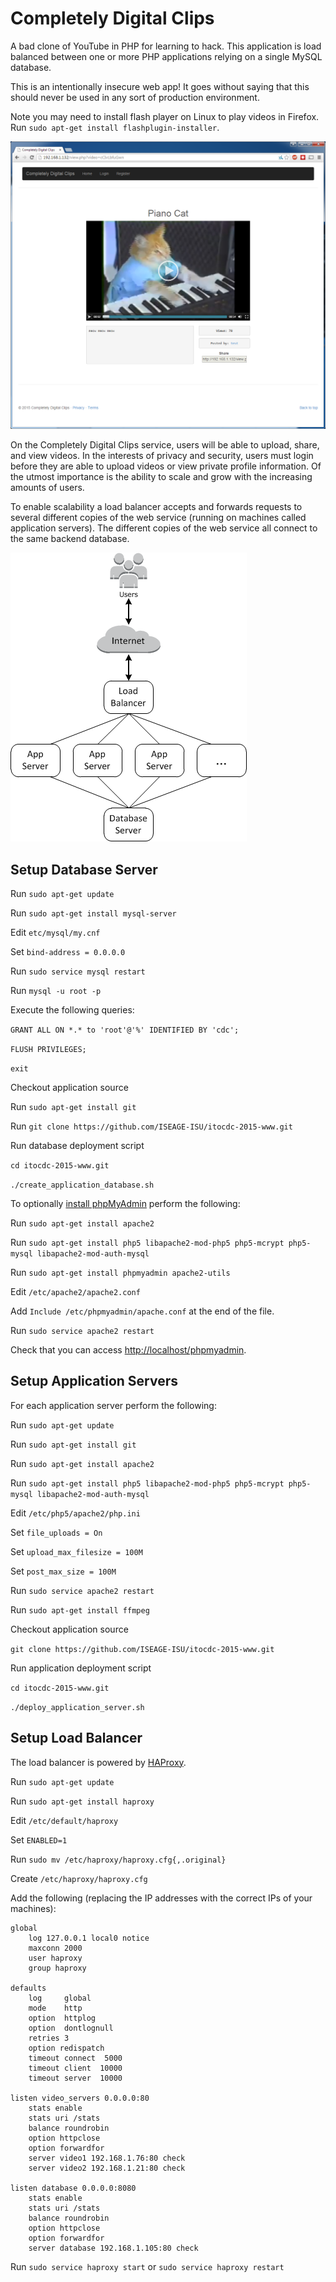 # Completely Digital Clips
A bad clone of YouTube in PHP for learning to hack.  This application is load balanced between one or more PHP applications relying on a single MySQL database.

This is an intentionally insecure web app!  It goes without saying that this should never be used in any sort of production environment.

Note you may need to install flash player on Linux to play videos in Firefox.  Run `sudo apt-get install flashplugin-installer`.

![Teaser Screenshot](teaser.png)

On the Completely Digital Clips service, users will be able to upload, share, and view videos.  In the interests of privacy and security, users must login before they are able to upload videos or view private profile information.  Of the utmost importance is the ability to scale and grow with the increasing amounts of users.

To enable scalability a load balancer accepts and forwards requests to several different copies of the web service (running on machines called application servers).  The different copies of the web service all connect to the same backend database.

![Architecture Diagram](architecture.png)

## Setup Database Server

Run `sudo apt-get update`

Run `sudo apt-get install mysql-server`

Edit `etc/mysql/my.cnf`

Set `bind-address = 0.0.0.0`

Run `sudo service mysql restart`

Run `mysql -u root -p`

Execute the following queries:

`GRANT ALL ON *.* to 'root'@'%' IDENTIFIED BY 'cdc';`

`FLUSH PRIVILEGES;`

`exit`

Checkout application source

Run `sudo apt-get install git`

Run `git clone https://github.com/ISEAGE-ISU/itocdc-2015-www.git`

Run database deployment script

`cd itocdc-2015-www.git`

`./create_application_database.sh`

To optionally [install phpMyAdmin](https://www.digitalocean.com/community/tutorials/how-to-install-and-secure-phpmyadmin-on-ubuntu-12-04) perform the following:

Run `sudo apt-get install apache2`

Run `sudo apt-get install php5 libapache2-mod-php5 php5-mcrypt php5-mysql libapache2-mod-auth-mysql`

Run `sudo apt-get install phpmyadmin apache2-utils`

Edit `/etc/apache2/apache2.conf`

Add `Include /etc/phpmyadmin/apache.conf` at the end of the file.

Run `sudo service apache2 restart`

Check that you can access [http://localhost/phpmyadmin](http://localhost/phpmyadmin).

## Setup Application Servers

For each application server perform the following:

Run `sudo apt-get update`

Run `sudo apt-get install git`

Run `sudo apt-get install apache2`

Run `sudo apt-get install php5 libapache2-mod-php5 php5-mcrypt php5-mysql libapache2-mod-auth-mysql`

Edit `/etc/php5/apache2/php.ini`

Set `file_uploads = On`

Set `upload_max_filesize = 100M`

Set `post_max_size = 100M`

Run `sudo service apache2 restart`

Run `sudo apt-get install ffmpeg`

Checkout application source

`git clone https://github.com/ISEAGE-ISU/itocdc-2015-www.git`

Run application deployment script

`cd itocdc-2015-www.git`

`./deploy_application_server.sh`

## Setup Load Balancer

The load balancer is powered by [HAProxy](https://www.digitalocean.com/community/tutorials/how-to-use-haproxy-to-set-up-http-load-balancing-on-an-ubuntu-vps).

Run `sudo apt-get update`

Run `sudo apt-get install haproxy`

Edit `/etc/default/haproxy`

Set `ENABLED=1`

Run `sudo mv /etc/haproxy/haproxy.cfg{,.original}`

Create `/etc/haproxy/haproxy.cfg`

Add the following (replacing the IP addresses with the correct IPs of your machines):

	global
	    log 127.0.0.1 local0 notice
	    maxconn 2000
	    user haproxy
	    group haproxy
	
	defaults
	    log     global
	    mode    http
	    option  httplog
	    option  dontlognull
	    retries 3
	    option redispatch
	    timeout connect  5000
	    timeout client  10000
	    timeout server  10000
	
	listen video_servers 0.0.0.0:80
	    stats enable
	    stats uri /stats
	    balance roundrobin
	    option httpclose
	    option forwardfor
	    server video1 192.168.1.76:80 check
	    server video2 192.168.1.21:80 check
	
	listen database 0.0.0.0:8080
	    stats enable
	    stats uri /stats
	    balance roundrobin
	    option httpclose
	    option forwardfor
	    server database 192.168.1.105:80 check

Run `sudo service haproxy start` or `sudo service haproxy restart`
